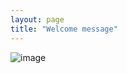 ```yaml
---
layout: page
title: "Welcome message"
---
```

![image](https://github.com/Edwin-Isidory/ils.doctoral.seminar.2024.github.io/assets/148284895/508182d6-33be-4640-8bcc-dba7c27f0187)

